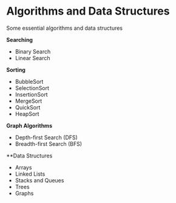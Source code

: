# Algorithms and Data Structures
Some essential algorithms and data structures

**Searching**
* Binary Search
* Linear Search

**Sorting**
* BubbleSort
* SelectionSort
* InsertionSort
* MergeSort
* QuickSort
* HeapSort

**Graph Algorithms**
* Depth-first Search (DFS)
* Breadth-first Search (BFS)

**Data Structures
* Arrays
* Linked Lists
* Stacks and Queues
* Trees
* Graphs
